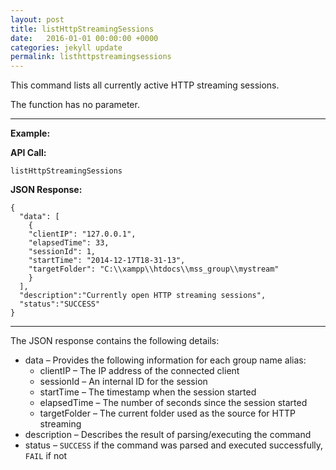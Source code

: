 ```yaml
---
layout: post
title: listHttpStreamingSessions
date:   2016-01-01 00:00:00 +0000
categories: jekyll update
permalink: listhttpstreamingsessions
---
```


This command lists all currently active HTTP streaming sessions.

The function has no parameter.

------

**Example:**

**API Call:**

``` 
listHttpStreamingSessions
```

**JSON Response:**

``` 
{
  "data": [
    {
    "clientIP": "127.0.0.1",
    "elapsedTime": 33,
    "sessionId": 1,
    "startTime": "2014-12-17T18-31-13",
    "targetFolder": "C:\\xampp\\htdocs\\mss_group\\mystream"
    }
  ],
  "description":"Currently open HTTP streaming sessions",
  "status":"SUCCESS"
}
```

------

The JSON response contains the following details:

- data – Provides the following information for each group name alias:
  - clientIP – The IP address of the connected client
  - sessionId – An internal ID for the session
  - startTime – The timestamp when the session started
  - elapsedTime – The number of seconds since the session started
  - targetFolder – The current folder used as the source for HTTP streaming
- description – Describes the result of parsing/executing the command
- status – `SUCCESS` if the command was parsed and executed successfully, `FAIL` if not
